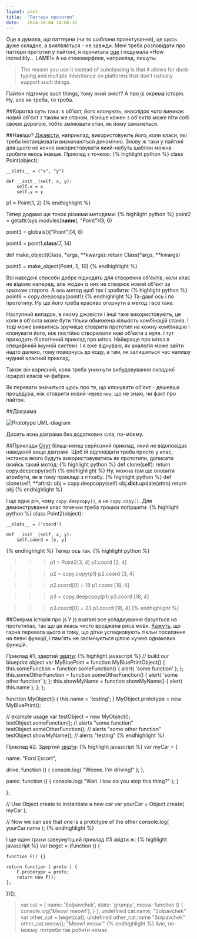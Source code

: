 ```yaml
---
layout: post
title:  "Паттерн прототип"
date:   2014-10-04 14:06:32
---
```


Оце я думала, що паттерни (чи то шаблони проектування), це щось дуже складне, а виялвяється - не завжди. Мені треба розповідати про
паттерн прототип у пайтоні, я прочитала [оце](http://www.informit.com/articles/article.aspx?p=2131418&seqNum=4) і подумала «How incredibly... LAME!»
А на стековерфлов, наприклад, пишуть:

> The reason you use it instead of subclassing is that it allows for duck-typing and multiple inheritance
> on platforms that don't natively support such things.

Пайтон підтимує such things, тому який зміст? А про js окрема історія. Ну, але як треба, то треба.

##Коротка суть
така: є об'єкт, його клонують, внаслідок чого виникає новий об'єкт з таким же станом, пізніше кожен з об'єктів може піти собі своєю дорогою,
тобто змінювати стан, як йому заманеться.

##Навіщо?
[Джавісти](https://stackoverflow.com/questions/5739240/questions-about-the-prototype-pattern), наприклад, використовують його,
коли класи, які треба інстанціювати визначаються динамічно. Знову ж таки у пайтоні для цього не кочне використовувати який-небуть шаблон можна
зробити якось інакше. Приклад з точкою:
{% highlight python %}
class Point(object):

    __slots__ = ("x", "y")

    def __init__(self, x, y):
        self.x = x
        self.y = y

p1 = Point(1, 2)
{% endhighlight %}

Тепер додамо ще точок різними методами:
{% highlight python %}
point2 = getattr(sys.modules[__name__], "Point")(3, 6)

point3 = globals()["Point"](4, 8)

point4 = point1.__class__(7, 14)

def make_object(Class, *args, **kwargs):
    return Class(*args, **kwargs)

point5 = make_object(Point, 5, 10)
{% endhighlight %}

Всі наведені способи добре підходять для створення об'єктів, коли клас не відомо наперед, але жоден із них не створює новий об'єкт за зразком
старого. А ось метод щоб так і зробити:
{% highlight python %}
point6 = copy.deepcopy(point1)
{% endhighlight %}
Та-дам! ось і по прототипу. Ну ще його треба красиво огорнути в метод і все таке.

Наступний випадок, в якому джавісти і інші таке використовують, це коли в об'єкта може бути тільки обмежена кількість комбінацій станів. І тоді 
може виявитись зручніше стоврити прототип на кожну комбінацію і клонувати його, ніж постійно створювати нові об'єкти з нуля. І тут
приходить біологічний приклад про мітоз. Найкраще про мітоз в специфічній імунній системі. І я вже відчуваю, як аналогія може зайти надто далеко,
тому повернусь до коду, а там, як залишиться час напишу нудний класний приклад.

Також він корисний, коли треба уникнути вибудовування складної ієрархії класів чи фабрик.

Як переваги значиться щось про те, що клонувати об'єкт - дешевша процедура, ніж стоврити новий через `new`, що не знаю, чи факт про пайтон.

##Діаграма

![Prototype UML-diagram](https://upload.wikimedia.org/wikipedia/commons/a/af/Prototype_design_pattern.png)

Досить ясна діаграма без додаткових слів, по-моєму.

##Приклади
[Отут](https://github.com/faif/python-patterns/blob/master/prototype.py) більш-менш серйозний приклад, який не відоповідає наведеній вище
діаграмі. Щоб їй відповідати треба просто у клас, інстанси якого будуть використовуватись як прототипи, дописати якийсь такий мотод:
{% highlight python %}
def clone(self):
    return copy.deepcopy(self)
{% endhighlight %}
Ну, можна там ще оновити атрибути, як в тому прикладі з гітхабу.
{% highlight python %}
def clone(self, **attrs):
    obj = copy.deepcopy(self)
    obj.__dict__.update(attrs)
    return obj
{% endhighlight %}

І ще одна річ, чому `copy.deepcopy()`, а не `copy.copy()`. Для демонстрування клас точечки треба трошки погіршити:
{% highlight python %}
class Point2(object):

    __slots__ = ('coord')

    def __init__(self, x, y):
        self.coord = [x, y]

{% endhighlight %}
Тепер ось так:
{% highlight python %}
>>> p1 = Point2(3, 4)
>>> p1.coord
[3, 4]

>>> p2 = copy.copy(p1)
>>> p2.coord
[3, 4]

>>> p2.coord[0] = 18
>>> p1.coord
[18, 4]

>>> p3 = copy.deepcopy(p1)
>>> p3.coord
[18, 4]

>>> p3.coord[0] = 23
>>> p1.coord
[18, 4]
{% endhighlight %}

##Окерма історія про js
У js взагалі все успадкування базується на прототипах, так що це якась чисто вроджена риса мови. [Кажуть](https://carldanley.com/js-prototype-pattern/),
що гарна перевага цього в тому, що дітки успадковують тікльи посилання на певні функції, і пам'ять не засмічується цілою кучею однакових
функцій.

Приклад #1, здертий [звідти](https://carldanley.com/js-prototype-pattern/):
{% highlight javascript %}
// build our blueprint object
var MyBluePrint = function MyBluePrintObject() {
    this.someFunction = function someFunction() {
        alert( 'some function' );
    };
    this.someOtherFunction = function someOtherFunction() {
        alert( 'some other function' );
    };
    this.showMyName = function showMyName() {
        alert( this.name );
    };
};
 
function MyObject() {
    this.name = 'testing';
}
MyObject.prototype = new MyBluePrint();
 
// example usage
var testObject = new MyObject();
testObject.someFunction(); // alerts "some function"
testObject.someOtherFunction(); // alerts "some other function"
testObject.showMyName(); // alerts "testing"
{% endhighlight %}

Приклад #2. Здертий [звідти](http://addyosmani.com/resources/essentialjsdesignpatterns/book/#prototypepatternjavascript):
{% highlight javascript %}
var myCar = {
 
  name: "Ford Escort",
 
  drive: function () {
    console.log( "Weeee. I'm driving!" );
  },
 
  panic: function () {
    console.log( "Wait. How do you stop this thing?" );
  }
 
};
 
// Use Object.create to instantiate a new car
var yourCar = Object.create( myCar );
 
// Now we can see that one is a prototype of the other
console.log( yourCar.name );
{% endhighlight %}

І ще один трохи завернутіший приклад #3 звідти ж:
{% highlight javascript %}
var beget = (function () {
 
    function F() {}
 
    return function ( proto ) {
        F.prototype = proto;
        return new F();
    };
})();

> var cat = {
     name: 'Solpavchek',
     state: 'grumpy',
     meow: function () {
         console.log('Meow! meow!');
     }
 };
undefined
> cat.name;
"Solpavchek"
> var other_cat = beget(cat);
undefined
> other_cat.name
"Solpavchek"
> other_cat.meow();
"Meow! meow!"
{% endhighlight %}
Але, по-моєму, потреби так робити немає.
